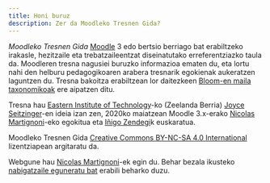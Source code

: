 ```yaml
---
title: Honi buruz
description: Zer da Moodleko Tresnen Gida?
---
```


_Moodleko Tresnen Gida_ [Moodle][moodle] 3 edo bertsio berriago bat erabiltzeko irakasle, hezitzaile eta trebatzaileentzat diseinatutako erreferentziazko taula da. Moodleren tresna nagusiei buruzko informazioa ematen du, eta lortu nahi den helburu pedagogikoaren arabera tresnarik egokienak aukeratzen laguntzen du. Tresna bakoitza erabiltzean lor daitezkeen [Bloom-en maila taxonomikoak][bloom] ere aipatzen ditu.

Tresna hau [Eastern Institute of Technology](https://www.eit.ac.nz/)-ko (Zeelanda Berria) [Joyce Seitzinger](https://twitter.com/catspyjamasnz)-en ideia izan zen, 2020ko maiatzean Moodle 3.x-erako [Nicolas Martignoni][nm]-eko egokitua eta [Iñigo Zendegi](https://moodle.org/user/profile.php?id=709961)k euskaratua.

Moodleko Tresnen Gida [Creative Commons BY-NC-SA 4.0 International][cc] lizentziapean argitaratu da.

Webgune hau [Nicolas Martignoni][nm]-ek egin du. Behar bezala ikusteko [nabigatzaile eguneratu bat][browser] erabili beharko duzu.

 [moodle]: https://moodle.org/
 [bloom]: https://eu.wikipedia.org/wiki/Bloom-en_taxonomia
 [cc]: https://creativecommons.org/licenses/by-nc-sa/4.0/deed.eu
 [browser]: https://browsehappy.com/
 [nm]: https://blog.martignoni.net/a-propos/
